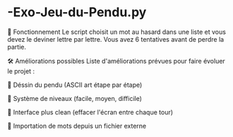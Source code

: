 # -Exo-Jeu-du-Pendu.py

📝 Fonctionnement
Le script choisit un mot au hasard dans une liste et vous devez le deviner lettre par lettre.
Vous avez 6 tentatives avant de perdre la partie.


🛠️ Améliorations possibles
Liste d'améliorations prévues pour faire évoluer le projet :

 🎨 Déssin du pendu (ASCII art étape par étape)

 🎯 Système de niveaux (facile, moyen, difficile)

 🧹 Interface plus clean (effacer l'écran entre chaque tour)

 💾 Importation de mots depuis un fichier externe
